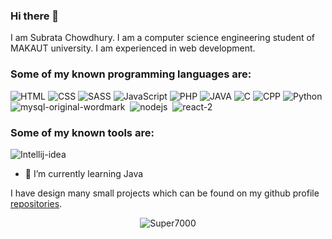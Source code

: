 ### Hi there 👋
I am Subrata Chowdhury. I am a computer science engineering student of MAKAUT university. I am experienced in web development.

### **Some of my known programming languages are:** <br>

![HTML](https://github.com/Super7000/Super7000/assets/86580414/527c0c3f-6724-43d0-a771-2aa050aab2d7)
![CSS](https://github.com/Super7000/Super7000/assets/86580414/8fec55ad-2a51-4f7d-a3db-a75d606a83c2)
![SASS](https://github.com/Super7000/Super7000/assets/86580414/b2fbe4a7-c6a7-40f1-95e0-c4997618488c)
![JavaScript](https://github.com/Super7000/Super7000/assets/86580414/70986dd7-d012-40b7-a934-ce3cc31a4ce2)
![PHP](https://github.com/Super7000/Super7000/assets/86580414/be311388-9aed-446b-9438-f7d263a143f0)
![JAVA](https://github.com/Super7000/Super7000/assets/86580414/fe60a19d-e1e6-4b2c-a433-427fef3e5a23)
![C](https://github.com/Super7000/Super7000/assets/86580414/1a0901b5-61f7-403a-98da-be903af662bf)
![CPP](https://github.com/Super7000/Super7000/assets/86580414/b557d7a4-decb-4609-a4b8-ccaf57ae2554)
![Python](https://github.com/Super7000/Super7000/assets/86580414/f819cba0-2d63-4733-88e3-02eeca45aa7c)
![mysql-original-wordmark](https://github.com/Super7000/Super7000/assets/86580414/40ee3f26-3a9b-49f4-ae5f-3502e00ba22d)
&nbsp;![nodejs](https://github.com/Super7000/Super7000/assets/86580414/a12bb001-1877-4aa8-a9cd-417e3ef4475a)
&nbsp;![react-2](https://github.com/Super7000/Super7000/assets/86580414/1224be3f-ea22-43ab-9a70-fcfc1ab87d99)

### **Some of my known tools are:** <br>

![Intellij-idea](https://github.com/Super7000/Super7000/assets/86580414/d30638b9-bdf2-48ec-8d4a-96dd54759a8f)


- 🌱 I’m currently learning Java

I have design many small projects which can be found on my github profile [repositories](https://github.com/Super7000?tab=repositories).

<p align="center"><img align="center" src="https://github-readme-streak-stats.herokuapp.com/?user=Super7000&" alt="Super7000" /></p>
<!--
<img src="https://isocpp.org/assets/images/cpp_logo.png" width="50">

**Super7000/Super7000** is a ✨ _special_ ✨ repository because its `README.md` (this file) appears on your GitHub profile.

Here are some ideas to get you started:

- 🔭 I’m currently working on ...
- 🌱 I’m currently learning ...
- 👯 I’m looking to collaborate on ...
- 🤔 I’m looking for help with ...
- 💬 Ask me about ...
- 📫 How to reach me: ...
- 😄 Pronouns: ...
- ⚡ Fun fact: ...
-->
